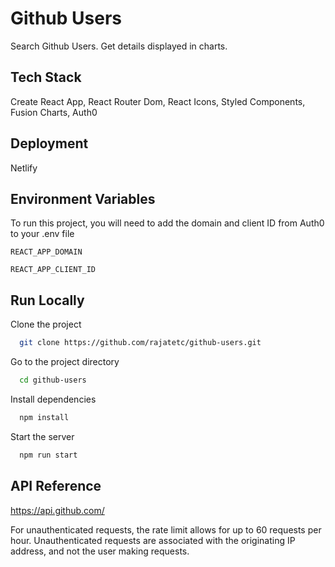 
# Github Users 

Search Github Users. Get details displayed in charts.

## Tech Stack

Create React App, React Router Dom, React Icons, Styled Components, Fusion Charts, Auth0
  
## Deployment

Netlify

  
## Environment Variables

To run this project, you will need to add the domain and client ID from Auth0 to your .env file

`REACT_APP_DOMAIN`

`REACT_APP_CLIENT_ID`

  
## Run Locally

Clone the project

```bash
  git clone https://github.com/rajatetc/github-users.git
```

Go to the project directory

```bash
  cd github-users
```

Install dependencies

```bash
  npm install
```

Start the server

```bash
  npm run start
```

  
## API Reference

https://api.github.com/

For unauthenticated requests, the rate limit allows for up to 60 requests per hour. Unauthenticated requests are associated with the originating IP address, and not the user making requests.


  
